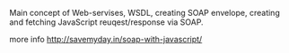 Main concept of Web-servises, WSDL, creating SOAP envelope, creating and fetching JavaScript reuqest/response via SOAP.

more info
http://savemyday.in/soap-with-javascript/
